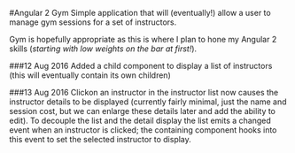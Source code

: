 #Angular 2 Gym
Simple application that will (eventually!) allow a user to manage gym sessions for a set of instructors.

Gym is hopefully appropriate as this is where I plan to hone my Angular 2 skills (_starting with low weights on the bar at first!_).


###12 Aug 2016
Added a child component to display a list of instructors (this will eventually contain its own children)

###13 Aug 2016
Clickon an instructor in the instructor list now causes the instructor details to be displayed (currently fairly minimal, just the name and session cost, but we can enlarge these details later and add the ability to edit). To decouple the list and the detail display the list emits a changed event when an instructor is clicked; the containing component hooks into this event to set the selected instructor to display. 


